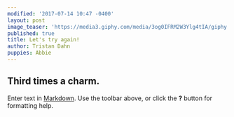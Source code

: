 ```yaml
---
modified: '2017-07-14 10:47 -0400'
layout: post
image_teaser: 'https://media3.giphy.com/media/3og0IFRM2W3Ylg4tIA/giphy.gif'
published: true
title: Let's try again!
author: Tristan Dahn
puppies: Abbie
---
```

## Third times a charm.

Enter text in [Markdown](http://daringfireball.net/projects/markdown/). Use the toolbar above, or click the **?** button for formatting help.

